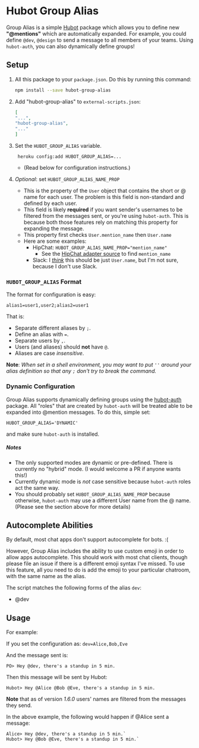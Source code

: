 # Hubot Group Alias

Group Alias is a simple [Hubot][hubot] package which allows you to define new **"@mentions"** which are automatically expanded. For example, you could define `@dev`, `@design` to send a message to all members of your teams. Using `hubot-auth`, you can also dynamically define groups!

## Setup
1. All this package to your `package.json`. Do this by running this command:

	```sh
	npm install --save hubot-group-alias
	```
2. Add "hubot-group-alias" to `external-scripts.json`:

	```json
	[
	"...",
	"hubot-group-alias",
	"..."
	]
	```
3. Set the `HUBOT_GROUP_ALIAS` variable.

		heroku config:add HUBOT_GROUP_ALIAS=...
	
	* (Read below for configuration instructions.)
4. _Optional_: set `HUBOT_GROUP_ALIAS_NAME_PROP`
	* This is the property of the `User` object that contains the short or @ name for each user. The problem is this field is non-standard and defined by each user.
	* This field is likely __required__ if you want sender's usernames to be filtered from the messages sent, or you're using `hubot-auth`. This is because both those features rely on matching this property for expanding the message.
	* This property first checks `User.mention_name` then `User.name`
	* Here are some examples:
		* HipChat: `HUBOT_GROUP_ALIAS_NAME_PROP="mention_name"`
			* See the [HipChat adapter source][hc-source] to find `mention_name`
		* Slack: I [_think_][slack-source] this should be just `User.name`, but I'm not sure, because I don't use Slack.

[hc-source]: https://github.com/hipchat/hubot-hipchat/blob/c2846981dd533860352187c7369e4feb792a9062/src/connector.coffee#L411
[slack-source]: https://github.com/slackhq/hubot-slack/blob/master/src/slack.coffee#L180

###   `HUBOT_GROUP_ALIAS` Format
The format for configuration is easy:

    alias1=user1,user2;alias2=user1

That is:

* Separate different aliases by `;`.
* Define an alias with `=`.
* Separate users by `,`.
* Users (and aliases) should __not__ have `@`.
* Aliases are case *insensitive*.

**Note**: *When set in a shell environment, you may want to put `''` around your alias definition so that any `;` don't try to break the command.*

### Dynamic Configuration
Group Alias supports dynamically defining groups using the [hubot-auth][auth] package. All "roles" that are created by `hubot-auth` will be treated able to be expanded into @mention messages. To do this, simple set:

	HUBOT_GROUP_ALIAS='DYNAMIC'

and make sure `hubot-auth` is installed.

##### Notes
* The only supported modes are dynamic or pre-defined. There is currently no "hybrid" mode. (I would welcome a PR if anyone wants this!)
* Currently dynamic mode is _not_ case sensitive because `hubot-auth` roles act the same way.
* You should probably set `HUBOT_GROUP_ALIAS_NAME_PROP` because otherwise, `hubot-auth` may use a different User name from the @ name. (Please see the section above for more details)

[auth]: https://github.com/hubot-scripts/hubot-auth

## Autocomplete Abilities
By default, most chat apps don't support autocomplete for bots. :(

However, Group Alias includes the ability to use custom emoji in order to allow apps autocomplete. This should work with most chat clients, though please file an issue if there is a different emoji syntax I've missed. To use this feature, all you need to do is add the emoji to your particular chatroom, with the same name as the alias.

The script matches the following forms of the alias `dev`:

* @dev

## Usage
For example:

If you set the configuration as:  `dev=Alice,Bob,Eve`

And the message sent is:

`PO> Hey @dev, there's a standup in 5 min.`

Then this message will be sent by Hubot:

`Hubot> Hey @Alice @Bob @Eve, there's a standup in 5 min.`

**Note** that as of version _1.6.0_ users' names are filtered from the messages they send.

In the above example, the following would happen if @Alice sent a message:
```
Alice> Hey @dev, there's a standup in 5 min.`
Hubot> Hey @Bob @Eve, there's a standup in 5 min.`
```

[hubot]: https://github.com/github/hubot/
